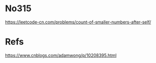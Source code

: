 # No315

https://leetcode-cn.com/problems/count-of-smaller-numbers-after-self/

# Refs

https://www.cnblogs.com/adamwong/p/10208395.html
